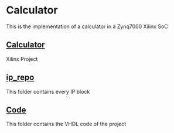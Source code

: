 # Calculator
 This is the implementation of a calculator in a Zynq7000 Xilinx SoC 

## [Calculator](calculator)

Xilinx Project

## [ip_repo](ip_repo)

This folder contains every IP block

## [Code](Code)

This folder contains the VHDL code of the project


